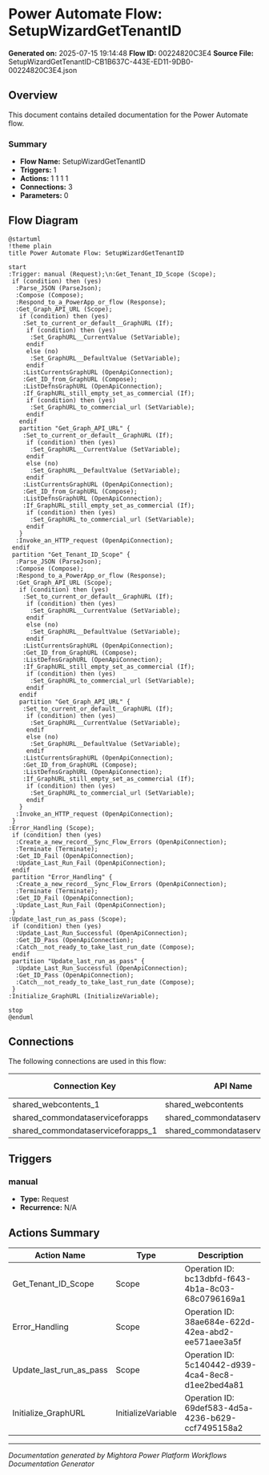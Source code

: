 ﻿# Power Automate Flow: SetupWizardGetTenantID

**Generated on:** 2025-07-15 19:14:48
**Flow ID:** 00224820C3E4
**Source File:** SetupWizardGetTenantID-CB1B637C-443E-ED11-9DB0-00224820C3E4.json

## Overview

This document contains detailed documentation for the Power Automate flow.

### Summary
- **Flow Name:** SetupWizardGetTenantID
- **Triggers:** 1
- **Actions:** 1 1 1 1
- **Connections:** 3
- **Parameters:** 0

## Flow Diagram

```plantuml
@startuml
!theme plain
title Power Automate Flow: SetupWizardGetTenantID

start
:Trigger: manual (Request);\n:Get_Tenant_ID_Scope (Scope);
 if (condition) then (yes)
  :Parse_JSON (ParseJson);
  :Compose (Compose);
  :Respond_to_a_PowerApp_or_flow (Response);
  :Get_Graph_API_URL (Scope);
   if (condition) then (yes)
    :Set_to_current_or_default__GraphURL (If);
     if (condition) then (yes)
      :Set_GraphURL__CurrentValue (SetVariable);
     endif
     else (no)
      :Set_GraphURL__DefaultValue (SetVariable);
     endif
    :ListCurrentsGraphURL (OpenApiConnection);
    :Get_ID_from_GraphURL (Compose);
    :ListDefnsGraphURL (OpenApiConnection);
    :If_GraphURL_still_empty_set_as_commercial (If);
     if (condition) then (yes)
      :Set_GraphURL_to_commercial_url (SetVariable);
     endif
   endif
   partition "Get_Graph_API_URL" {
    :Set_to_current_or_default__GraphURL (If);
     if (condition) then (yes)
      :Set_GraphURL__CurrentValue (SetVariable);
     endif
     else (no)
      :Set_GraphURL__DefaultValue (SetVariable);
     endif
    :ListCurrentsGraphURL (OpenApiConnection);
    :Get_ID_from_GraphURL (Compose);
    :ListDefnsGraphURL (OpenApiConnection);
    :If_GraphURL_still_empty_set_as_commercial (If);
     if (condition) then (yes)
      :Set_GraphURL_to_commercial_url (SetVariable);
     endif
   }
  :Invoke_an_HTTP_request (OpenApiConnection);
 endif
 partition "Get_Tenant_ID_Scope" {
  :Parse_JSON (ParseJson);
  :Compose (Compose);
  :Respond_to_a_PowerApp_or_flow (Response);
  :Get_Graph_API_URL (Scope);
   if (condition) then (yes)
    :Set_to_current_or_default__GraphURL (If);
     if (condition) then (yes)
      :Set_GraphURL__CurrentValue (SetVariable);
     endif
     else (no)
      :Set_GraphURL__DefaultValue (SetVariable);
     endif
    :ListCurrentsGraphURL (OpenApiConnection);
    :Get_ID_from_GraphURL (Compose);
    :ListDefnsGraphURL (OpenApiConnection);
    :If_GraphURL_still_empty_set_as_commercial (If);
     if (condition) then (yes)
      :Set_GraphURL_to_commercial_url (SetVariable);
     endif
   endif
   partition "Get_Graph_API_URL" {
    :Set_to_current_or_default__GraphURL (If);
     if (condition) then (yes)
      :Set_GraphURL__CurrentValue (SetVariable);
     endif
     else (no)
      :Set_GraphURL__DefaultValue (SetVariable);
     endif
    :ListCurrentsGraphURL (OpenApiConnection);
    :Get_ID_from_GraphURL (Compose);
    :ListDefnsGraphURL (OpenApiConnection);
    :If_GraphURL_still_empty_set_as_commercial (If);
     if (condition) then (yes)
      :Set_GraphURL_to_commercial_url (SetVariable);
     endif
   }
  :Invoke_an_HTTP_request (OpenApiConnection);
 }
:Error_Handling (Scope);
 if (condition) then (yes)
  :Create_a_new_record__Sync_Flow_Errors (OpenApiConnection);
  :Terminate (Terminate);
  :Get_ID_Fail (OpenApiConnection);
  :Update_Last_Run_Fail (OpenApiConnection);
 endif
 partition "Error_Handling" {
  :Create_a_new_record__Sync_Flow_Errors (OpenApiConnection);
  :Terminate (Terminate);
  :Get_ID_Fail (OpenApiConnection);
  :Update_Last_Run_Fail (OpenApiConnection);
 }
:Update_last_run_as_pass (Scope);
 if (condition) then (yes)
  :Update_Last_Run_Successful (OpenApiConnection);
  :Get_ID_Pass (OpenApiConnection);
  :Catch__not_ready_to_take_last_run_date (Compose);
 endif
 partition "Update_last_run_as_pass" {
  :Update_Last_Run_Successful (OpenApiConnection);
  :Get_ID_Pass (OpenApiConnection);
  :Catch__not_ready_to_take_last_run_date (Compose);
 }
:Initialize_GraphURL (InitializeVariable);

stop
@enduml
```

## Connections

The following connections are used in this flow:

| Connection Key | API Name | Logical Name | Runtime Source |
|----------------|----------|--------------|----------------|
| shared_webcontents_1 | shared_webcontents | admin_CoECoreHTTPWithAzureAD | embedded |
| shared_commondataserviceforapps | shared_commondataserviceforapps | admin_sharedcommondataserviceforapps_98924 | embedded |
| shared_commondataserviceforapps_1 | shared_commondataserviceforapps | admin_CoECoreDataverseForApps | embedded |

## Triggers

### manual
- **Type:** Request
- **Recurrence:** N/A

## Actions Summary

| Action Name | Type | Description |
|-------------|------|-------------|
| Get_Tenant_ID_Scope | Scope | Operation ID: bc13dbfd-f643-4b1a-8c03-68c0796169a1 |
| Error_Handling | Scope | Operation ID: 38ae684e-622d-42ea-abd2-ee571aee3a5f |
| Update_last_run_as_pass | Scope | Operation ID: 5c140442-d939-4ca4-8ec8-d1ee2bed4a81 |
| Initialize_GraphURL | InitializeVariable | Operation ID: 69def583-4d5a-4236-b629-ccf7495158a2 |

---
*Documentation generated by Mightora Power Platform Workflows Documentation Generator*
